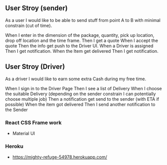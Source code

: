 ## User Stroy (sender)

As a user I would like to be able to send stuff from point A to B with minimal constrain (cut of time).

When I enter in the dimension of the package, quantity, pick up location, drop off location and the time frame.
Then I get a quote
When I accept the quote
Then the info get push to the Driver UI.
When a Driver is assigned
Then I get notification.
When the Item get delivered
Then I get notification.


## User Stroy (Driver)

As a driver I would like to earn some extra Cash during my free time.

When I sign in to the Driver Page
Then I see a list of Delivery
When I choose the suitable Delivery (depending on the sender constrain I can potentially choose multiple job)
Then a notification get send to the sender (with ETA if possible)
When the item got delivered 
Then I send another notification to the Sender



### React CSS Frame work 
- Material UI

### Heroku
- https://mighty-refuge-54978.herokuapp.com/